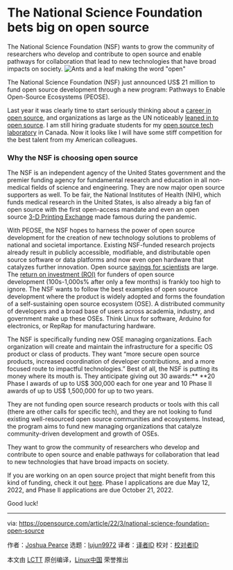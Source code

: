 [#]: subject: "The National Science Foundation bets big on open source"
[#]: via: "https://opensource.com/article/22/3/national-science-foundation-open-source"
[#]: author: "Joshua Pearce https://opensource.com/users/jmpearce"
[#]: collector: "lujun9972"
[#]: translator: " "
[#]: reviewer: " "
[#]: publisher: " "
[#]: url: " "

The National Science Foundation bets big on open source
======
The National Science Foundation (NSF) wants to grow the community of
researchers who develop and contribute to open source and enable
pathways for collaboration that lead to new technologies that have broad
impacts on society.
![Ants and a leaf making the word "open"][1]

The National Science Foundation (NSF) just announced US$ 21 million to fund open source development through a new program: Pathways to Enable Open-Source Ecosystems (PEOSE).

Last year it was clearly time to start seriously thinking about a [career in open source][2], and organizations as large as the UN noticeably [leaned in to open source][3]. I am still hiring graduate students for my [open source tech laboratory][4] in Canada. Now it looks like I will have some stiff competition for the best talent from my American colleagues.

### Why the NSF is choosing open source

The NSF is an independent agency of the United States government and the premier funding agency for fundamental research and education in all non-medical fields of science and engineering. They are now major open source supporters as well. To be fair, the National Institutes of Health (NIH), which funds medical research in the United States, is also already a big fan of open source with the first open-access mandate and even an open source [3-D Printing Exchange][5] made famous during the pandemic.

With PEOSE, the NSF hopes to harness the power of open source development for the creation of new technology solutions to problems of national and societal importance. Existing NSF-funded research projects already result in publicly accessible, modifiable, and distributable open source software or data platforms and now even open hardware that catalyzes further innovation. Open source [savings for scientists][6] are large. The [return on investment (ROI)][7] for funders of open source development (100s-1,000s% after only a few months) is frankly too high to ignore. The NSF wants to follow the best examples of open source development where the product is widely adopted and forms the foundation of a self-sustaining open source ecosystem (OSE). A distributed community of developers and a broad base of users across academia, industry, and government make up these OSEs. Think Linux for software, Arduino for electronics, or RepRap for manufacturing hardware.

The NSF is specifically funding new OSE managing organizations. Each organization will create and maintain the infrastructure for a specific OS product or class of products. They want “more secure open source products, increased coordination of developer contributions, and a more focused route to impactful technologies.” Best of all, the NSF is putting its money where its mouth is. They anticipate giving out 30 awards:** **20 Phase I awards of up to US$ 300,000 each for one year and 10 Phase II awards of up to US$ 1,500,000 for up to two years.

They are not funding open source research products or tools with this call (there are other calls for specific tech), and they are not looking to fund existing well-resourced open source communities and ecosystems. Instead, the program aims to fund new managing organizations that catalyze community-driven development and growth of OSEs.

They want to grow the community of researchers who develop and contribute to open source and enable pathways for collaboration that lead to new technologies that have broad impacts on society.

If you are working on an open source project that might benefit from this kind of funding, check it out [here][8]. Phase I applications are due May 12, 2022, and Phase II applications are due October 21, 2022.

Good luck!

--------------------------------------------------------------------------------

via: https://opensource.com/article/22/3/national-science-foundation-open-source

作者：[Joshua Pearce][a]
选题：[lujun9972][b]
译者：[译者ID](https://github.com/译者ID)
校对：[校对者ID](https://github.com/校对者ID)

本文由 [LCTT](https://github.com/LCTT/TranslateProject) 原创编译，[Linux中国](https://linux.cn/) 荣誉推出

[a]: https://opensource.com/users/jmpearce
[b]: https://github.com/lujun9972
[1]: https://opensource.com/sites/default/files/styles/image-full-size/public/lead-images/osdc_520X292_openanttrail.png?itok=udTW1ZSF (Ants and a leaf making the word "open")
[2]: https://opensource.com/article/21/11/open-source-hardware-careers
[3]: https://opensource.com/article/21/11/open-source-un-sustainability
[4]: https://www.appropedia.org/FAST_application_process
[5]: https://3dprint.nih.gov/
[6]: https://opensource.com/article/20/10/open-source-hardware-savings
[7]: https://www.academia.edu/13799962/Return_on_Investment_for_Open_Source_Hardware_Development
[8]: https://www.nsf.gov/pubs/2022/nsf22572/nsf22572.htm?WT.mc_ev=click&WT.mc_id=USNSF_32&utm_medium=email&utm_source=govdelivery
